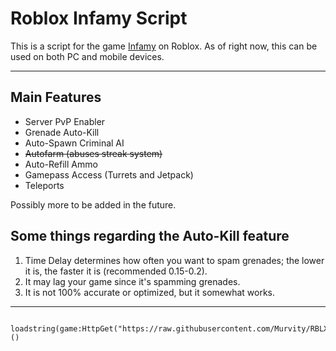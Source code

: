 # Roblox Infamy Script
This is a script for the game [Infamy](https://www.roblox.com/games/6182305461/Infamy) on Roblox. As of right now, this can be used on both PC and mobile devices.

-------------------------------------------------------

## Main Features

* Server PvP Enabler
* Grenade Auto-Kill
* Auto-Spawn Criminal AI
* ~~Autofarm (abuses streak system)~~
* Auto-Refill Ammo
* Gamepass Access (Turrets and Jetpack)
* Teleports

Possibly more to be added in the future.

## Some things regarding the Auto-Kill feature
1. Time Delay determines how often you want to spam grenades; the lower it is, the faster it is (recommended 0.15-0.2).
2. It may lag your game since it's spamming grenades.
3. It is not 100% accurate or optimized, but it somewhat works.


--------------------------------------------------------


       loadstring(game:HttpGet("https://raw.githubusercontent.com/Murvity/RBLX_Infamy/refs/heads/main/source.lua"))()

